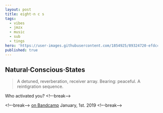 ```yaml
---
layout: post
title: eight·n c s
tags:
  - vibes
  - jmzx
  - music
  - sub
  - tings
hero: 'https://user-images.githubusercontent.com/1854925/89324720-efdcc580-d6b1-11ea-8116-cca7c4224aff.png'
published: true
---
```

## Natural·Conscious·States
>A detuned, reverberation, receiver array. Bearing: peaceful.
>A reintigration sequence.

Who activated you?
<!–-break-–>
<style>
div {
  background-image: url('https://xjmzx.github.io/uploads/0016634408_10.jpg');
}
</style>

<!–-break-–>
[on Bandcamp](https://www.natural-conscious-states.bandcamp.com/releases) January, 1st. 2019
<!–-break-–>
